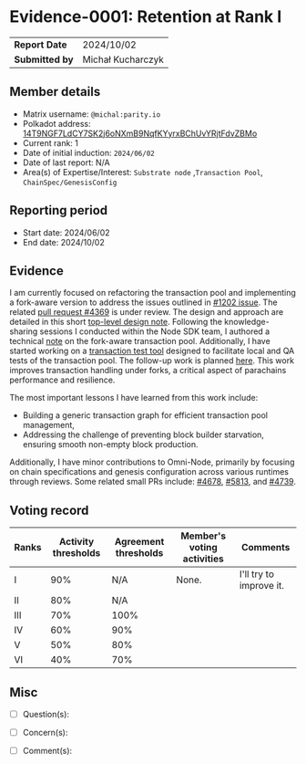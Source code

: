 # Evidence-0001: Retention at Rank I

|                 |                                                                                             |
| --------------- | ------------------------------------------------------------------------------------------- |
| **Report Date** | 2024/10/02                                                                                  |
| **Submitted by**| Michał Kucharczyk                                                                           |


## Member details

- Matrix username: `@michal:parity.io`
- Polkadot address: <a target='_blank' href='https://collectives.statescan.io/#/accounts/14T9NGF7LdCY7SK2j6oNXmB9NqfKYyrxBChUvYRjtFdvZBMo'>14T9NGF7LdCY7SK2j6oNXmB9NqfKYyrxBChUvYRjtFdvZBMo</a>
- Current rank: 1
- Date of initial induction: `2024/06/02`
- Date of last report: N/A
- Area(s) of Expertise/Interest: `Substrate node` ,`Transaction Pool`, `ChainSpec/GenesisConfig`


## Reporting period

- Start date: 2024/06/02
- End date: 2024/10/02

## Evidence

I am currently focused on refactoring the transaction pool and implementing a fork-aware version to address the issues outlined in [#1202 issue](https://github.com/paritytech/polkadot-sdk/issues/1202). The related [pull request #4369](https://github.com/paritytech/polkadot-sdk/pull/4639) is under review. The design and approach are detailed in this short [top-level design note](https://hackmd.io/@_FY3-hvwQZ6cX_4n8zYUNA/HJqUWj4_s).
Following the knowledge-sharing sessions I conducted within the Node SDK team, I authored a technical [note](https://hackmd.io/@_FY3-hvwQZ6cX_4n8zYUNA/SyT1QuhnA) on the fork-aware transaction pool. Additionally, I have started working on a [transaction test tool](https://github.com/michalkucharczyk/tx-test-tool/) designed to facilitate local and QA tests of the transaction pool. The follow-up work is planned [here](https://github.com/paritytech/polkadot-sdk/issues/5472). This work improves transaction handling under forks, a critical aspect of parachains performance and resilience.

The most important lessons I have learned from this work include:
 - Building a generic transaction graph for efficient transaction pool management,
 - Addressing the challenge of preventing block builder starvation, ensuring smooth non-empty block production.

Additionally, I have minor contributions to Omni-Node, primarily by focusing on chain specifications and genesis configuration across various runtimes through reviews. Some related small PRs include: [#4678](https://github.com/paritytech/polkadot-sdk/pull/4678), [#5813](https://github.com/paritytech/polkadot-sdk/pull/5813), and [#4739](https://github.com/paritytech/polkadot-sdk/pull/4739).

## Voting record

|  Ranks | Activity thresholds | Agreement thresholds | Member's voting activities | Comments |
|---|---|---|---|---|
|I  |90%   |N/A   | None. | I'll try to improve it.  |
|II |80%   |N/A   |   |  |
|III|70%   |100%  |   |  |
|IV |60%   |90%   |   |  |
|V  |50%   |80%   |   |  |
|VI |40%   |70%   |   |  |


## Misc

- [ ] Question(s): 

- [ ] Concern(s): 

- [ ] Comment(s): 

